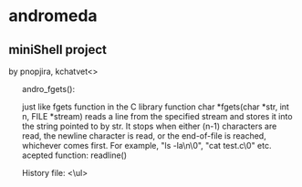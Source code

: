 # andromeda
<h2>miniShell project</h2>
<p>by pnopjira, kchatvet<>
<div>
<ul>
	<ls>andro_fgets():</ls>
		<p>just like fgets function in the C library function char *fgets(char *str, int n, FILE *stream) reads a line from the specified stream and stores it into the string pointed to by str. It stops when either (n-1) characters are read, the newline character is read, or the end-of-file is reached, whichever comes first. For example, "ls -la\n\0", "cat test.c\0" etc.
		acepted function: readline()</p>
	<ls>History file:</ls>
<\ul>
</div>
